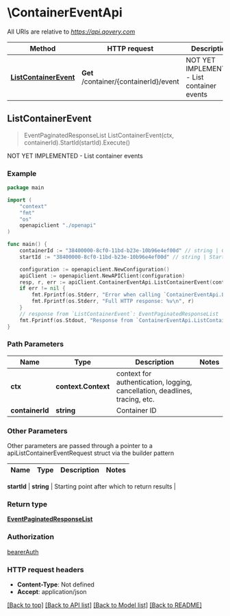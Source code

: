 # \ContainerEventApi

All URIs are relative to *https://api.qovery.com*

Method | HTTP request | Description
------------- | ------------- | -------------
[**ListContainerEvent**](ContainerEventApi.md#ListContainerEvent) | **Get** /container/{containerId}/event | NOT YET IMPLEMENTED - List container events



## ListContainerEvent

> EventPaginatedResponseList ListContainerEvent(ctx, containerId).StartId(startId).Execute()

NOT YET IMPLEMENTED - List container events



### Example

```go
package main

import (
    "context"
    "fmt"
    "os"
    openapiclient "./openapi"
)

func main() {
    containerId := "38400000-8cf0-11bd-b23e-10b96e4ef00d" // string | Container ID
    startId := "38400000-8cf0-11bd-b23e-10b96e4ef00d" // string | Starting point after which to return results (optional)

    configuration := openapiclient.NewConfiguration()
    apiClient := openapiclient.NewAPIClient(configuration)
    resp, r, err := apiClient.ContainerEventApi.ListContainerEvent(context.Background(), containerId).StartId(startId).Execute()
    if err != nil {
        fmt.Fprintf(os.Stderr, "Error when calling `ContainerEventApi.ListContainerEvent``: %v\n", err)
        fmt.Fprintf(os.Stderr, "Full HTTP response: %v\n", r)
    }
    // response from `ListContainerEvent`: EventPaginatedResponseList
    fmt.Fprintf(os.Stdout, "Response from `ContainerEventApi.ListContainerEvent`: %v\n", resp)
}
```

### Path Parameters


Name | Type | Description  | Notes
------------- | ------------- | ------------- | -------------
**ctx** | **context.Context** | context for authentication, logging, cancellation, deadlines, tracing, etc.
**containerId** | **string** | Container ID | 

### Other Parameters

Other parameters are passed through a pointer to a apiListContainerEventRequest struct via the builder pattern


Name | Type | Description  | Notes
------------- | ------------- | ------------- | -------------

 **startId** | **string** | Starting point after which to return results | 

### Return type

[**EventPaginatedResponseList**](EventPaginatedResponseList.md)

### Authorization

[bearerAuth](../README.md#bearerAuth)

### HTTP request headers

- **Content-Type**: Not defined
- **Accept**: application/json

[[Back to top]](#) [[Back to API list]](../README.md#documentation-for-api-endpoints)
[[Back to Model list]](../README.md#documentation-for-models)
[[Back to README]](../README.md)

